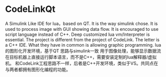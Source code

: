 # CodeLinkQt
A Simulink Like IDE for lua，based on QT.
It is the way simulink chose.
It is used to process image with GUI showing data flow.
It is encouraged to use script language instead of C++. Deep customized lua vm/Interpreter is essential.
The project is different from the project of CodeLink. The letter is a C++ IDE. What they have in common is allowing graphic programming.
lua的图形化开发环境，基于QT
思路与simulink一致
用于图像处理，能够显示数据流
在目标机器上直接运行脚本语言，而不是C++，需要安装定制的lua解释器/虚拟机。
和CodeLink工程思路不一样，后者是C++开发环境，类似于VS。共同点在与两者都拥有图形化编程的功能。
